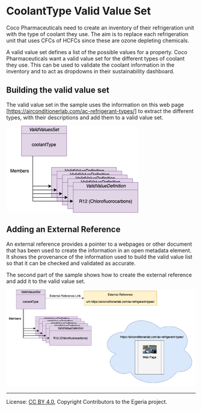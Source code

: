 <!-- SPDX-License-Identifier: CC-BY-4.0 -->
<!-- Copyright Contributors to the Egeria project. -->

# CoolantType Valid Value Set

Coco Pharmaceuticals need to create an inventory of their refrigeration unit with the type of coolant they use.
The aim is to replace each refrigeration unit that uses CFCs of HCFCs since
these are ozone depleting chemicals.

A valid value set defines a list of the possible values for a property.
Coco Pharmaceuticals want a valid value set for the different types of coolant they use.
This can be used to validate the coolant information in the inventory
and to act as dropdowns in their sustainability dashboard.

## Building the valid value set

The valid value set in the sample uses the information on 
this web page [https://airconditionerlab.com/ac-refrigerant-types/] to 
extract the different types, with their descriptions and add them to 
a valid value set.

![Coolant Type](../../docs/sustainability-samples-coolant-types.drawio.png)

## Adding an External Reference

An external reference provides a pointer to a webpages or other document
that has been used to create the information in an open metadata element.
It shows the provenance of the information used to build the valid value list so that
it can be checked and validated as accurate.

The second part of the sample shows how to create the external reference
and add it to the valid value set.

![Coolant Type with External Reference](../../docs/sustainability-samples-coolant-types-with-reference.drawio.png)

----
License: [CC BY 4.0](https://creativecommons.org/licenses/by/4.0/), Copyright Contributors to the Egeria project.